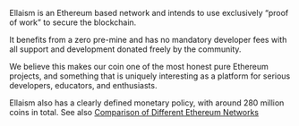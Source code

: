 <!-- TITLE: About -->
<!-- SUBTITLE: A stable Ethereum-like network with no premine and no dev fees -->

Ellaism is an Ethereum based network  and intends to use exclusively “proof of work” to secure the blockchain.

It benefits from a zero pre-mine and has no mandatory developer fees with all support and development donated freely by the community.

We believe this makes our coin one of the most honest pure Ethereum projects, and something that is uniquely interesting as a platform for serious developers, educators, and enthusiasts.

Ellaism also has a clearly defined monetary policy, with around 280 million coins in total. 
See also [Comparison of Different Ethereum Networks](about/comparison)